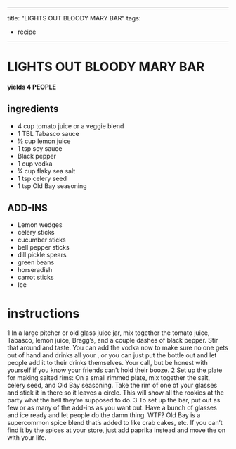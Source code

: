 	
---
title: "LIGHTS OUT BLOODY MARY BAR"
tags:
  - recipe
---

# LIGHTS OUT BLOODY MARY BAR
#### yields  4 PEOPLE

## ingredients
* 4 cup tomato juice or a veggie blend
* 1 TBL Tabasco sauce
* ½ cup lemon juice
* 1 tsp soy sauce
* Black pepper
* 1 cup vodka
* ¼ cup flaky sea salt
* 1 tsp celery seed
* 1 tsp Old Bay seasoning

## ADD-INS
* Lemon wedges
* celery sticks
* cucumber sticks
* bell pepper sticks
* dill pickle spears
* green beans
* horseradish
* carrot sticks
* Ice


# instructions
1 In a large pitcher or old glass juice jar, mix together the tomato juice, Tabasco, lemon juice, Bragg’s, and a couple dashes of black pepper. Stir that    around and taste. You can add the vodka now to make sure no one gets out of hand and drinks all your   , or you can just put the bottle out and let people add it to their drinks themselves. Your call, but be honest with yourself if you know your friends can’t hold their booze.
2 Set up the plate for making salted rims: On a small rimmed plate, mix together the salt, celery seed, and Old Bay seasoning. Take the rim of one of your glasses and stick it in there so it leaves a circle. This will show all the rookies at the party what the hell they’re supposed to do.
3 To set up the bar, put out as few or as many of the add-ins as you want out. Have a bunch of glasses and ice ready and let people do the damn thing.
WTF?
Old Bay is a supercommon spice blend that’s added to    like crab cakes, etc. If you can’t find it by the spices at your store, just add paprika instead and move the   on with your life.
	
	
